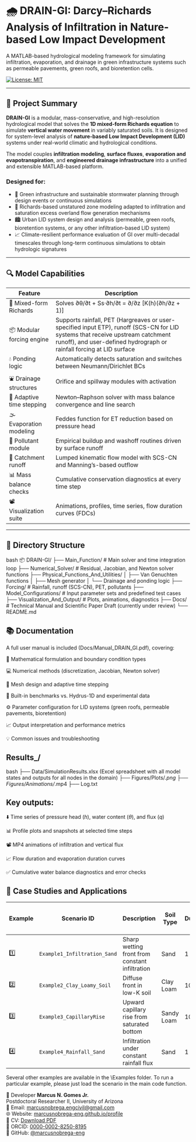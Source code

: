 # 🌧️ DRAIN-GI: Darcy–Richards Analysis of Infiltration in Nature-based Low Impact Development

A MATLAB-based hydrological modeling framework for simulating infiltration, evaporation, and drainage in green infrastructure systems such as permeable pavements, green roofs, and bioretention cells.

[![License: MIT](https://img.shields.io/badge/license-MIT-blue.svg)](./LICENSE)

---

## 📘 Project Summary

**DRAIN-GI** is a modular, mass-conservative, and high-resolution hydrological model that solves the **1D mixed-form Richards equation** to simulate **vertical water movement** in variably saturated soils. It is designed for system-level analysis of **nature-based Low Impact Development (LID)** systems under real-world climatic and hydrological conditions.

The model couples **infiltration modeling**, **surface fluxes**, **evaporation and evapotranspiration**, and **engineered drainage infrastructure** into a unified and extensible MATLAB-based platform.

### Designed for:
- 🌱 Green infrastructure and sustainable stormwater planning through design events or continuous simulations
- 🧪 Richards-based unstatured zone modeling adapted to infiltration and saturation excess overland flow generation mechanisms
- 🏙️ Urban LID system design and analysis (permeable, green roofs, bioretention systems, or any other infiltration-based LID system)
- 📈 Climate-resilient performance evaluation of GI over multi-decadal timescales through long-term continuous simulations to obtain hydrologic signatures

---

## 🔍 Model Capabilities

| Feature                   | Description                                                                 |
|--------------------------|------------------------------------------------------------------------------|
| 🌊 Mixed-form Richards    | Solves ∂θ/∂t + Ss·∂h/∂t = ∂/∂z [K(h)(∂h/∂z + 1)]                            |
| 📦 Modular forcing engine | Supports rainfall, PET (Hargreaves or user-specified input ETP), runoff (SCS-CN for LID systems that receive upstream catchment runoff), and user-defined hydrograph or rainfall forcing at LID surface |
| 💧 Ponding logic          | Automatically detects saturation and switches between Neumann/Dirichlet BCs |
| ⛲ Drainage structures    | Orifice and spillway modules with activation                                |
| 🧠 Adaptive time stepping | Newton–Raphson solver with mass balance convergence and line search         |
| 🌫️ Evaporation modeling   | Feddes function for ET reduction based on pressure head                     |
| 🧪 Pollutant module       | Empirical buildup and washoff routines driven by surface runoff             |
| 🧮 Catchment runoff       | Lumped kinematic flow model with SCS-CN and Manning’s-based outflow         |
| 📊 Mass balance checks    | Cumulative conservation diagnostics at every time step                      |
| 📽️ Visualization suite    | Animations, profiles, time series, flow duration curves (FDCs)              |

---

## 📁 Directory Structure

bash
📦 DRAIN-GI/
├── Main_Function/               # Main solver and time integration loop
├── Numerical_Solver/           # Residual, Jacobian, and Newton solver functions
├── Physical_Functions_And_Utilities/
│   ├── Van Genuchten functions
│   ├── Mesh generator
│   └── Drainage and ponding logic
├── Forcing/                    # Rainfall, runoff (SCS-CN), PET, pollutants
├── Model_Configurations/       # Input parameter sets and predefined test cases
├── Visualization_And_Output/  # Plots, animations, diagnostics
├── Docs/                       # Technical Manual and Scientific Paper Draft (currently under review)
└── README.md

## 📚 Documentation
A full user manual is included (Docs/Manual_DRAIN_GI.pdf), covering:

📖 Mathematical formulation and boundary condition types

💻 Numerical methods (discretization, Jacobian, Newton solver)

🧩 Mesh design and adaptive time stepping

🧪 Built-in benchmarks vs. Hydrus-1D and experimental data

⚙️ Parameter configuration for LID systems (green roofs, permeable pavements, bioretention)

📈 Output interpretation and performance metrics

💡 Common issues and troubleshooting

## Results_<Scenario>/
bash
├── Data/SimulationResults.xlsx (Excel spreadsheet with all model states and outputs for all nodes in the domain)
├── Figures/Plots/*.png 
├── Figures/Animations/*.mp4
├── Log.txt

## Key outputs:
⬇️ Time series of pressure head ($h$), water content ($\theta$), and flux ($q$)

📊 Profile plots and snapshots at selected time steps

📽️ MP4 animations of infiltration and vertical flux

📈 Flow duration and evaporation duration curves

✅ Cumulative water balance diagnostics and error checks

## 🧪 Case Studies and Applications

| Example | Scenario ID                    | Description                                       | Soil Type   | Duration | Boundary Conditions (Top / Bottom) | Validation       |
|---------|--------------------------------|--------------------------------------------------|-------------|----------|-------------------------------------|------------------|
| 1️⃣      | `Example1_Infiltration_Sand`   | Sharp wetting front from constant infiltration   | Sand        | 1 hr     | Dirichlet / Free drainage           | HYDRUS-1D ✅    |
| 2️⃣      | `Example2_Clay_Loamy_Soil`     | Diffuse front in low-K soil                      | Clay Loam   | 10 hrs   | Dirichlet / Free drainage           | HYDRUS-1D ✅    |
| 3️⃣      | `Example3_CapillaryRise`       | Upward capillary rise from saturated bottom      | Sandy Loam  | 10 hrs   | Dirichlet / Dirichlet               | HYDRUS-1D ✅    |
| 4️⃣      | `Example4_Rainfall_Sand`       | Infiltration under constant rainfall flux        | Sand        | 1 hr     | Neumann (1 m/day) / Free drainage   | HYDRUS-1D ✅    |

Several other examples are available in the \Examples folder. To run a particular example, please just load the scenario in the main code function.


👤 Developer
**Marcus N. Gomes Jr.**  
Postdoctoral Researcher II, University of Arizona  
📧 Email: [marcusnobrega.engcivil@gmail.com](mailto:marcusnobrega.engcivil@gmail.com)  
🌐 Website: [marcusnobrega-eng.github.io/profile](https://marcusnobrega-eng.github.io/profile)  
📄 CV: [Download PDF](https://marcusnobrega-eng.github.io/profile/files/CV___Marcus_N__Gomes_Jr_.pdf)  
🧪 ORCID: [0000-0002-8250-8195](https://orcid.org/0000-0002-8250-8195)  
🐙 GitHub: [@marcusnobrega-eng](https://github.com/marcusnobrega-eng)

